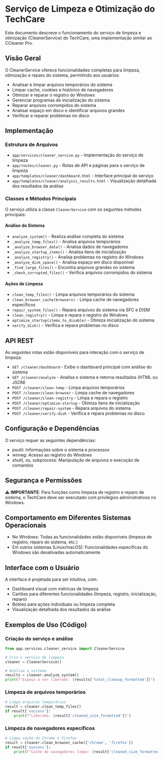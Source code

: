# Serviço de Limpeza e Otimização do TechCare

Este documento descreve o funcionamento do serviço de limpeza e otimização (CleanerService) do TechCare, uma implementação similar ao CCleaner Pro.

## Visão Geral

O CleanerService oferece funcionalidades completas para limpeza, otimização e reparo do sistema, permitindo aos usuários:

- Analisar e limpar arquivos temporários do sistema
- Limpar cache, cookies e histórico de navegadores
- Otimizar e reparar o registro do Windows
- Gerenciar programas de inicialização do sistema
- Reparar arquivos corrompidos do sistema
- Analisar espaço em disco e identificar arquivos grandes
- Verificar e reparar problemas no disco

## Implementação

### Estrutura de Arquivos

- `app/services/cleaner_service.py` - Implementação do serviço de limpeza
- `app/routes/cleaner.py` - Rotas de API e páginas para o serviço de limpeza
- `app/templates/cleaner/dashboard.html` - Interface principal do serviço
- `app/templates/cleaner/analysis_results.html` - Visualização detalhada dos resultados da análise

### Classes e Métodos Principais

O serviço utiliza a classe `CleanerService` com os seguintes métodos principais:

#### Análise do Sistema

- `analyze_system()` - Realiza análise completa do sistema
- `_analyze_temp_files()` - Analisa arquivos temporários
- `_analyze_browser_data()` - Analisa dados de navegadores
- `_analyze_startup_items()` - Analisa itens de inicialização
- `_analyze_registry()` - Analisa problemas no registro do Windows
- `_analyze_disk_space()` - Analisa espaço em disco disponível
- `_find_large_files()` - Encontra arquivos grandes no sistema
- `_check_corrupted_files()` - Verifica arquivos corrompidos do sistema

#### Ações de Limpeza

- `clean_temp_files()` - Limpa arquivos temporários do sistema
- `clean_browser_cache(browsers)` - Limpa cache de navegadores específicos
- `repair_system_files()` - Repara arquivos do sistema via SFC e DISM
- `clean_registry()` - Limpa e repara o registro do Windows
- `optimize_startup(items_to_disable)` - Otimiza inicialização do sistema
- `verify_disk()` - Verifica e repara problemas no disco

## API REST

As seguintes rotas estão disponíveis para interação com o serviço de limpeza:

- `GET /cleaner/dashboard` - Exibe o dashboard principal com análise do sistema
- `GET /cleaner/analyze` - Analisa o sistema e retorna resultados (HTML ou JSON)
- `POST /cleaner/clean-temp` - Limpa arquivos temporários
- `POST /cleaner/clean-browser` - Limpa cache de navegadores
- `POST /cleaner/clean-registry` - Limpa e repara o registro
- `POST /cleaner/optimize-startup` - Otimiza itens de inicialização
- `POST /cleaner/repair-system` - Repara arquivos do sistema
- `POST /cleaner/verify-disk` - Verifica e repara problemas no disco

## Configuração e Dependências

O serviço requer as seguintes dependências:

- psutil: Informações sobre o sistema e processos
- winreg: Acesso ao registro do Windows
- shutil, os, subprocess: Manipulação de arquivos e execução de comandos

## Segurança e Permissões

⚠️ **IMPORTANTE**: Para funções como limpeza de registro e reparo de sistema, o TechCare deve ser executado com privilégios administrativos no Windows.

## Comportamento em Diferentes Sistemas Operacionais

- No Windows: Todas as funcionalidades estão disponíveis (limpeza de registro, reparo do sistema, etc.)
- Em outros sistemas (Linux/macOS): Funcionalidades específicas do Windows são desativadas automaticamente

## Interface com o Usuário

A interface é projetada para ser intuitiva, com:

- Dashboard visual com métricas de limpeza
- Cartões para diferentes funcionalidades (limpeza, registro, inicialização, reparo)
- Botões para ações individuais ou limpeza completa
- Visualização detalhada dos resultados da análise

## Exemplos de Uso (Código)

### Criação do serviço e análise
```python
from app.services.cleaner_service import CleanerService

# Cria o serviço de limpeza
cleaner = CleanerService()

# Analisa o sistema
results = cleaner.analyze_system()
print(f"Espaço a ser liberado: {results['total_cleanup_formatted']}")
```

### Limpeza de arquivos temporários
```python
# Limpa arquivos temporários
result = cleaner.clean_temp_files()
if result['success']:
    print(f"Liberado: {result['cleaned_size_formatted']}")
```

### Limpeza de navegadores específicos
```python
# Limpa cache do Chrome e Firefox
result = cleaner.clean_browser_cache(['chrome', 'firefox'])
if result['success']:
    print(f"Cache de navegadores limpo: {result['cleaned_size_formatted']}")
``` 